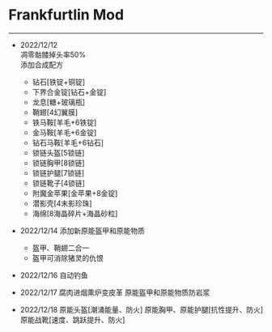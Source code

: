 # Frankfurtlin Mod 

---

- 2022/12/12  
  凋零骷髅掉头率50%  
  添加合成配方
    - 钻石[铁锭+铜锭]
    - 下界合金锭[钻石+金锭]
    - 龙息[糖+玻璃瓶]
    - 鞘翅[4幻翼膜]
    - 铁马鞍[羊毛+6铁锭]
    - 金马鞍[羊毛+6金锭]
    - 钻石马鞍[羊毛+6钻石]
    - 锁链头盔[5锁链]
    - 锁链胸甲[8锁链]
    - 锁链护腿[7锁链]
    - 锁链靴子[4锁链]
    - 附魔金苹果[金苹果+8金锭]
    - 潜影壳[4末影珍珠]
    - 海绵[8海晶碎片+海晶砂粒]

- 2022/12/14
  添加新原能盔甲和原能物质  
    - 盔甲、鞘翅二合一
    - 盔甲可消除猪灵的仇恨

- 2022/12/16
  自动钓鱼

- 2022/12/17
  腐肉进烟熏炉变皮革
  原能盔甲和原能物质防岩浆

- 2022/12/18
  原能头盔[潮涌能量、防火]
  原能胸甲、原能护腿[抗性提升、防火]
  原能战靴[速度、跳跃提升、防火]